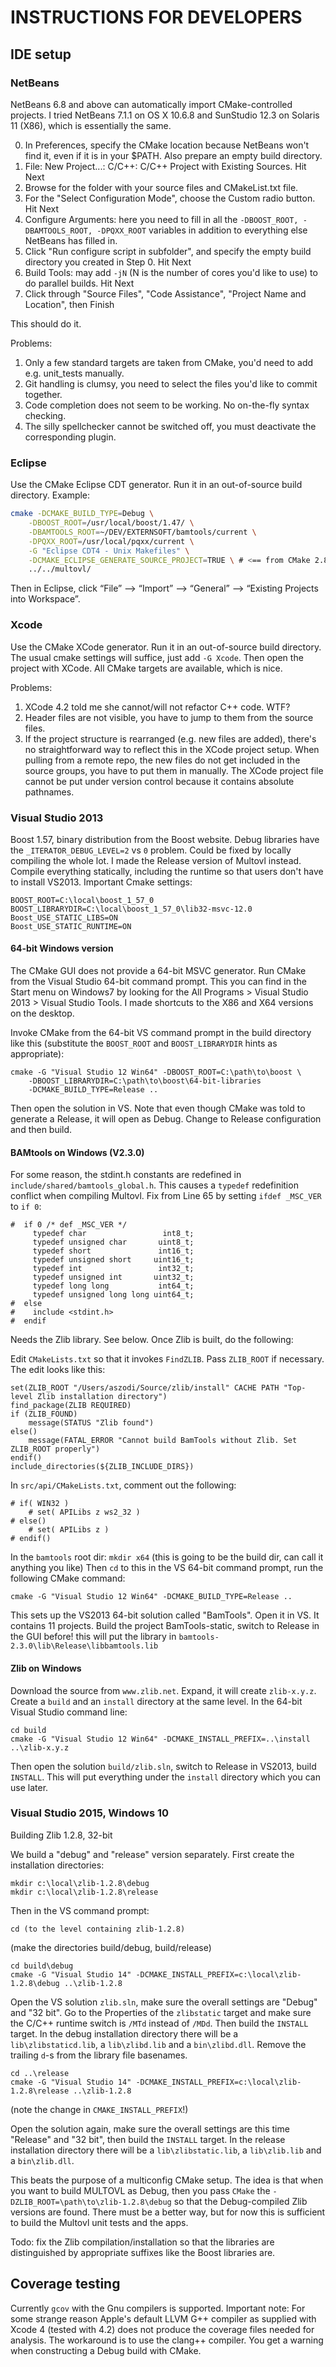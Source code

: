 ﻿# INSTRUCTIONS FOR DEVELOPERS

## IDE setup

### NetBeans

NetBeans 6.8 and above can automatically import CMake-controlled projects.
I tried NetBeans 7.1.1 on OS X 10.6.8 and SunStudio 12.3 on Solaris 11 (X86),
which is essentially the same.

0) In Preferences, specify the CMake location because NetBeans won't find it, even 
if it is in your $PATH. Also prepare an empty build directory.
1) File: New Project...: C/C++: C/C++ Project with Existing Sources. Hit Next
2) Browse for the folder with your source files and CMakeList.txt file. 
3) For the "Select Configuration Mode", choose the Custom radio button. Hit Next
4) Configure Arguments: here you need to fill in all the `-DBOOST_ROOT, -DBAMTOOLS_ROOT,
    -DPQXX_ROOT` variables in addition to everything else NetBeans has filled in. 
5) Click "Run configure script in subfolder", and specify the empty build directory
you created in Step 0. Hit Next
6) Build Tools: may add `-jN` (N is the number of cores you'd like to use) to do parallel builds. Hit Next
7) Click through "Source Files", "Code Assistance", "Project Name and Location", then Finish

This should do it.

Problems:
1) Only a few standard targets are taken from CMake, you'd need to add e.g. unit_tests manually.
2) Git handling is clumsy, you need to select the files you'd like to commit together.
3) Code completion does not seem to be working. No on-the-fly syntax checking.
4) The silly spellchecker cannot be switched off, you must deactivate the corresponding plugin.

### Eclipse

Use the CMake Eclipse CDT generator. Run it in an out-of-source build directory. 
Example:

```bash
cmake -DCMAKE_BUILD_TYPE=Debug \
    -DBOOST_ROOT=/usr/local/boost/1.47/ \
    -DBAMTOOLS_ROOT=~/DEV/EXTERNSOFT/bamtools/current \
    -DPQXX_ROOT=/usr/local/pqxx/current \
    -G "Eclipse CDT4 - Unix Makefiles" \
    -DCMAKE_ECLIPSE_GENERATE_SOURCE_PROJECT=TRUE \ # <== from CMake 2.8.7 on
    ../../multovl/
```

Then in Eclipse, click “File” –> “Import” –> “General” –> “Existing Projects into Workspace”.

### Xcode

Use the CMake XCode generator. Run it in an out-of-source build directory.
The usual cmake settings will suffice, just add `-G Xcode`. Then open the project with XCode.
All CMake targets are available, which is nice.

Problems:
1) XCode 4.2 told me she cannot/will not refactor C++ code. WTF?
2) Header files are not visible, you have to jump to them from the source files.
3) If the project structure is rearranged (e.g. new files are added), there's no
straightforward way to reflect this in the XCode project setup. When pulling from a remote repo,
the new files do not get included in the source groups, you have to put them in manually.
The XCode project file cannot be put under version control because it contains 
absolute pathnames.

### Visual Studio 2013

Boost 1.57, binary distribution from the Boost website. Debug libraries have the `_ITERATOR_DEBUG_LEVEL=2` vs `0` problem.
Could be fixed by locally compiling the whole lot. I made the Release version of Multovl instead.
Compile everything statically, including the runtime so that users don't have to install VS2013.
Important Cmake settings:

```
BOOST_ROOT=C:\local\boost_1_57_0
BOOST_LIBRARYDIR=C:\local\boost_1_57_0\lib32-msvc-12.0
Boost_USE_STATIC_LIBS=ON
Boost_USE_STATIC_RUNTIME=ON
```

#### 64-bit Windows version

The CMake GUI does not provide a 64-bit MSVC generator. Run CMake from the 
Visual Studio 64-bit command prompt. This you can find in the Start menu on Windows7 by
looking for the All Programs > Visual Studio 2013 > Visual Studio Tools. I made shortcuts to the 
X86 and X64 versions on the desktop.

Invoke CMake from the 64-bit VS command prompt 
in the build directory like this (substitute the `BOOST_ROOT`
and `BOOST_LIBRARYDIR` hints as appropriate): 

```
cmake -G "Visual Studio 12 Win64" -DBOOST_ROOT=C:\path\to\boost \
	-DBOOST_LIBRARYDIR=C:\path\to\boost\64-bit-libraries 
	-DCMAKE_BUILD_TYPE=Release ..
```

Then open the solution in VS. Note that even though CMake was told to generate a Release,
it will open as Debug. Change to Release configuration and then build.

#### BAMtools on Windows (V2.3.0)

For some reason, the stdint.h constants are redefined in `include/shared/bamtools_global.h`.
This causes a `typedef` redefinition conflict when compiling Multovl. Fix from Line 65
by setting `ifdef _MSC_VER` to `if 0`:

```
#  if 0 /* def _MSC_VER */
     typedef char                 int8_t;
     typedef unsigned char       uint8_t;
     typedef short               int16_t;
     typedef unsigned short     uint16_t;
     typedef int                 int32_t;
     typedef unsigned int       uint32_t;
     typedef long long           int64_t;
     typedef unsigned long long uint64_t;
#  else
#    include <stdint.h>
#  endif
```

Needs the Zlib library. See below. Once Zlib is built, do the following:

Edit `CMakeLists.txt` so that it invokes `FindZLIB`. Pass `ZLIB_ROOT` if necessary.
The edit looks like this:

```
set(ZLIB_ROOT "/Users/aszodi/Source/zlib/install" CACHE PATH "Top-level Zlib installation directory")
find_package(ZLIB REQUIRED)
if (ZLIB_FOUND)
	message(STATUS "Zlib found")
else()
	message(FATAL_ERROR "Cannot build BamTools without Zlib. Set ZLIB_ROOT properly")
endif()
include_directories(${ZLIB_INCLUDE_DIRS})
```

In `src/api/CMakeLists.txt`, comment out the following:

```
# if( WIN32 )
    # set( APILibs z ws2_32 )
# else()
    # set( APILibs z )
# endif()
```

In the `bamtools` root dir:
`mkdir x64` (this is going to be the build dir, can call it anything you like)
Then `cd` to this in the VS 64-bit command prompt, run the following CMake command:

`cmake -G "Visual Studio 12 Win64" -DCMAKE_BUILD_TYPE=Release ..`

This sets up the VS2013 64-bit solution called "BamTools". Open it in VS. It contains 11 projects.
Build the project BamTools-static, switch to Release in the GUI before!
this will put the library in `bamtools-2.3.0\lib\Release\libbamtools.lib`

#### Zlib on Windows

Download the source from `www.zlib.net`. Expand, it will create `zlib-x.y.z`.
Create a `build` and an `install`
directory at the same level. In the 64-bit Visual Studio command line:

```
cd build
cmake -G "Visual Studio 12 Win64" -DCMAKE_INSTALL_PREFIX=..\install ..\zlib-x.y.z
```

Then open the solution `build/zlib.sln`, switch to Release in VS2013, build `INSTALL`. 
This will put everything under the `install` directory which you can use later.

### Visual Studio 2015, Windows 10

Building Zlib 1.2.8, 32-bit

We build a "debug" and "release" version separately. First create the installation directories:

```
mkdir c:\local\zlib-1.2.8\debug
mkdir c:\local\zlib-1.2.8\release
```

Then in the VS command prompt:

`cd (to the level containing zlib-1.2.8)`

(make the directories build/debug, build/release)

```
cd build\debug
cmake -G "Visual Studio 14" -DCMAKE_INSTALL_PREFIX=c:\local\zlib-1.2.8\debug ..\zlib-1.2.8
```

Open the VS solution `zlib.sln`, make sure the overall settings are "Debug" and "32 bit". 
Go to the Properties of the `zlibstatic` target and make sure the C/C++ runtime switch is `/MTd`
instead of `/MDd`.
Then build the `INSTALL` target. In the debug installation directory there will be
a `lib\zlibstaticd.lib`, a `lib\zlibd.lib` and a `bin\zlibd.dll`. Remove the trailing `d`-s
from the library file basenames.

```
cd ..\release
cmake -G "Visual Studio 14" -DCMAKE_INSTALL_PREFIX=c:\local\zlib-1.2.8\release ..\zlib-1.2.8
```

(note the change in `CMAKE_INSTALL_PREFIX`!)

Open the solution again, make sure the overall settings are this time "Release" and "32 bit",
then build the `INSTALL` target. In the release installation directory there will be
a `lib\zlibstatic.lib`, a `lib\zlib.lib` and a `bin\zlib.dll`.

This beats the purpose of a multiconfig CMake setup. The idea is that when you want to 
build MULTOVL as Debug, then you pass `CMake` the `-DZLIB_ROOT=\path\to\zlib-1.2.8\debug` so that the
Debug-compiled Zlib versions are found. There must be a better way, but for now this is sufficient
to build the Multovl unit tests and the apps.

Todo: fix the Zlib compilation/installation so that the libraries are distinguished by appropriate
suffixes like the Boost libraries are.

## Coverage testing

Currently `gcov` with the Gnu compilers is supported. 
Important note: For some strange reason Apple's default LLVM G++ compiler as supplied
with Xcode 4 (tested with 4.2) does not produce the coverage files needed for analysis. 
The workaround is to use the clang++ compiler. You get a warning when constructing
a Debug build with CMake.
